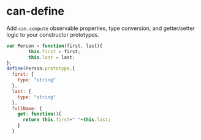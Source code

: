 # can-define

Add `can.compute` observable properties, type conversion, and getter/setter logic to your constructor prototypes.

```js
var Person = function(first, last){
		this.first = first;
		this.last = last;
};
define(Person.prototype,{
  first: {
    type: "string"
  },
  last: {
    type: "string"
  },
  fullName: {
    get: function(){
      return this.first+" "+this.last;
    }
  }
```
